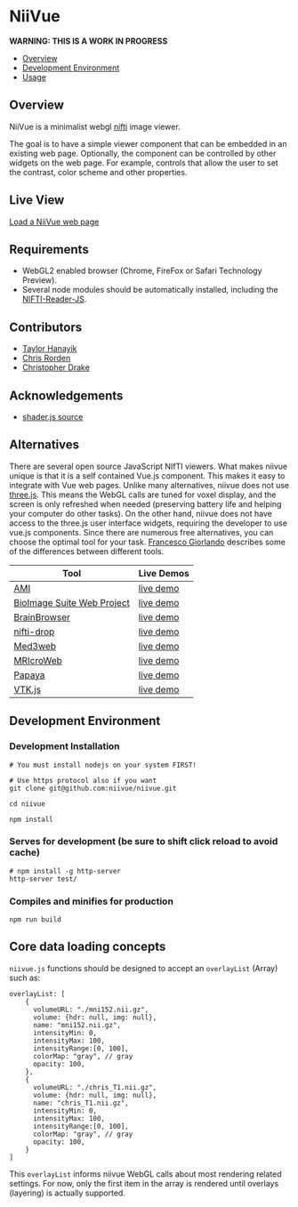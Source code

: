 # NiiVue

**WARNING: THIS IS A WORK IN PROGRESS**

- [Overview](#overview)
- [Development Environment](#development-environment)
- [Usage](#usage)

## Overview

NiiVue is a minimalist webgl [nifti](https://nifti.nimh.nih.gov) image viewer.

The goal is to have a simple viewer component that can be embedded in an existing web page. Optionally, the component can be controlled by other widgets on the web page. For example, controls that allow the user to set the contrast, color scheme and other properties. 

## Live View 

[Load a NiiVue web page](https://hanayik.github.io/niivue/)

## Requirements

- WebGL2 enabled browser (Chrome, FireFox or Safari Technology Preview).
- Several node modules should be automatically installed, including the [NIFTI-Reader-JS](https://github.com/rii-mango/NIFTI-Reader-JS).
 
## Contributors

- [Taylor Hanayik](https://github.com/hanayik)
- [Chris Rorden](https://github.com/neurolabusc)
- [Christopher Drake](https://github.com/cdrake)

## Acknowledgements 

- [shader.js source](https://github.com/Twinklebear/webgl-util)

## Alternatives

There are several open source JavaScript NIfTI viewers. What makes niivue unique is that it is a self contained Vue.js component. This makes it easy to integrate with Vue web pages. Unlike many alternatives, niivue does not use [three.js](https://threejs.org). This means the WebGL calls are tuned for voxel display, and the screen is only refreshed when needed (preserving battery life and helping your computer do other tasks). On the other hand, niivue does not have access to the three.js user interface widgets, requiring the developer to use vue.js components. Since there are numerous free alternatives, you can choose the optimal tool for your task.
[Francesco Giorlando](https://f.giorlando.org/2018/07/web-viewers-for-fmri/) describes some of the differences between different tools.


| Tool                                                                     | Live Demos                                                         |
| ------------------------------------------------------------------------ | ------------------------------------------------------------------ |
| [AMI](https://github.com/FNNDSC/ami)                                     | [live demo](https://fnndsc.github.io/ami/)                         |
| [BioImage Suite Web Project](https://github.com/bioimagesuiteweb/bisweb) | [live demo](https://bioimagesuiteweb.github.io/webapp/viewer.html) | 
|  [BrainBrowser](https://brainbrowser.cbrain.mcgill.ca/)                  | [live demo](https://brainbrowser.cbrain.mcgill.ca/volume-viewer)   | 
|  [nifti-drop](https://github.com/vsoch/nifti-drop)                       | [live demo](http://vsoch.github.io/nifti-drop)                     | 
|  [Med3web](https://lifescience.opensource.epam.com/mri/)                 | [live demo](https://med3web.opensource.epam.com/)                  | 
|  [MRIcroWeb](https://github.com/rordenlab/MRIcroWeb)                     | [live demo](https://rordenlab.github.io)                           |  
|  [Papaya](https://github.com/rii-mango/Papaya)                           | [live demo](https://papaya.greenant.net/)                          | 
|  [VTK.js](https://github.com/Kitware/vtk-js)                             | [live demo](https://kitware.github.io/paraview-glance/app/)        | 

## Development Environment

### Development Installation

```
# You must install nodejs on your system FIRST!

# Use https protocol also if you want
git clone git@github.com:niivue/niivue.git

cd niivue

npm install
```

### Serves for development (be sure to shift click reload to avoid cache)
```
# npm install -g http-server
http-server test/
```

### Compiles and minifies for production
```
npm run build
```

## Core data loading concepts

`niivue.js` functions should be designed to accept an `overlayList` (Array) such as:

```
overlayList: [
    {
      volumeURL: "./mni152.nii.gz",
      volume: {hdr: null, img: null},
      name: "mni152.nii.gz",
      intensityMin: 0,
      intensityMax: 100,
      intensityRange:[0, 100],
      colorMap: "gray", // gray
      opacity: 100,
    },
    {
      volumeURL: "./chris_T1.nii.gz",
      volume: {hdr: null, img: null},
      name: "chris_T1.nii.gz",
      intensityMin: 0,
      intensityMax: 100,
      intensityRange:[0, 100],
      colorMap: "gray", // gray
      opacity: 100,
    }
]

```

This `overlayList` informs niivue WebGL calls about most rendering related settings. For now, only the first item in the array is rendered until overlays (layering) is actually supported. 



